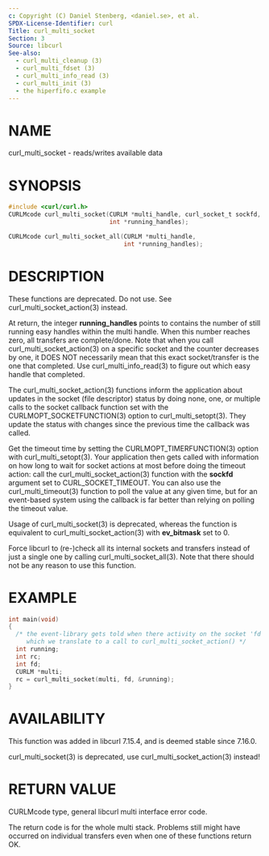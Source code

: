 ```yaml
---
c: Copyright (C) Daniel Stenberg, <daniel.se>, et al.
SPDX-License-Identifier: curl
Title: curl_multi_socket
Section: 3
Source: libcurl
See-also:
  - curl_multi_cleanup (3)
  - curl_multi_fdset (3)
  - curl_multi_info_read (3)
  - curl_multi_init (3)
  - the hiperfifo.c example
---
```


# NAME

curl_multi_socket - reads/writes available data

# SYNOPSIS

~~~c
#include <curl/curl.h>
CURLMcode curl_multi_socket(CURLM *multi_handle, curl_socket_t sockfd,
                            int *running_handles);

CURLMcode curl_multi_socket_all(CURLM *multi_handle,
                                int *running_handles);
~~~

# DESCRIPTION

These functions are deprecated. Do not use. See
curl_multi_socket_action(3) instead.

At return, the integer **running_handles** points to contains the number of
still running easy handles within the multi handle. When this number reaches
zero, all transfers are complete/done. Note that when you call
curl_multi_socket_action(3) on a specific socket and the counter
decreases by one, it DOES NOT necessarily mean that this exact socket/transfer
is the one that completed. Use curl_multi_info_read(3) to figure out
which easy handle that completed.

The curl_multi_socket_action(3) functions inform the application about
updates in the socket (file descriptor) status by doing none, one, or multiple
calls to the socket callback function set with the
CURLMOPT_SOCKETFUNCTION(3) option to curl_multi_setopt(3). They
update the status with changes since the previous time the callback was
called.

Get the timeout time by setting the CURLMOPT_TIMERFUNCTION(3) option
with curl_multi_setopt(3). Your application then gets called with
information on how long to wait for socket actions at most before doing the
timeout action: call the curl_multi_socket_action(3) function with the
**sockfd** argument set to CURL_SOCKET_TIMEOUT. You can also use the
curl_multi_timeout(3) function to poll the value at any given time, but
for an event-based system using the callback is far better than relying on
polling the timeout value.

Usage of curl_multi_socket(3) is deprecated, whereas the function is
equivalent to curl_multi_socket_action(3) with **ev_bitmask** set to
0.

Force libcurl to (re-)check all its internal sockets and transfers instead of
just a single one by calling curl_multi_socket_all(3). Note that there
should not be any reason to use this function.

# EXAMPLE

~~~c
int main(void)
{
  /* the event-library gets told when there activity on the socket 'fd',
     which we translate to a call to curl_multi_socket_action() */
  int running;
  int rc;
  int fd;
  CURLM *multi;
  rc = curl_multi_socket(multi, fd, &running);
}
~~~

# AVAILABILITY

This function was added in libcurl 7.15.4, and is deemed stable since
7.16.0.

curl_multi_socket(3) is deprecated, use
curl_multi_socket_action(3) instead!

# RETURN VALUE

CURLMcode type, general libcurl multi interface error code.

The return code is for the whole multi stack. Problems still might have
occurred on individual transfers even when one of these functions return OK.
